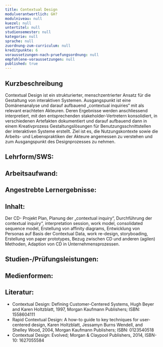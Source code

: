 ```yaml
---
title: Contextual Design
modulverantwortlich: GH?
modulniveau: null
kuezel: null
untertitel: null
studiensemester: null
kategorie: null
sprache: null
zuordnung-zum-curriculum: null
kreditpunkte: 6
voraussetzungen-nach-pruefungsordnung: null
empfohlene-voraussetzungen: null
published: true
---
```


## Kurzbeschreibung
Contextual Design ist ein strukturierter, menschzentrierter Ansatz für die Gestaltung von interaktiven Systemen. Ausgangspunkt ist eine Domänenanalyse und darauf aufbauend „contextual inquiries“ mit als relevant erachteten Akteuren. Deren Ergebnisse werden anschliessend interpretiert, mit den entsprechenden stakeholder-Vertretern konsolidiert, in verschiedenen Artefakten dokumentiert und darauf aufbauend dann in einem Kreativprozess Gestaltungslösungen für Benutzungsschnittstellen der interaktiven Systeme erstellt.  Ziel ist es, die Nutzungskontexte sowie die Arbeits- und Lebenspraktiken der Akteure angemessen zu verstehen und zum Ausgangspunkt des Designprozesses zu nehmen. 

## Lehrform/SWS: 


## Arbeitsaufwand: 


## Angestrebte Lernergebnisse:


## Inhalt:
Der CD- Projekt Plan, Planung der „contextual inquiry“, Durchführung der contextual inquiry“, interpretation session, work model, consolidated sequence model, Erstellung von affinity diagrams, Entwicklung von Personas auf Basis der Contextual Data, work re-design, storyboading, Erstellung von paper prototypes, Bezug zwischen CD und anderen (agilen) Methoden, Adaption von CD in Unternehmensprozessen.

## Studien-/Prüfungsleistungen:


## Medienformen:


## Literatur:
- Contextual Design:  Defining Customer-Centered Systems, Hugh Beyer and Karen Holtzblatt, 1997, Morgan Kaufmann Publishers; ISBN: 1558604111
- Rapid Contextual Design:  A how-to guide to key techniques for user-centered design, Karen Holtzblatt, Jessamyn Burns Wendell, and Shelley Wood, 2004, Morgan Kaufmann Publishers; ISBN: 0123540518
- Contextual Design: Evolved; Morgan & Claypool Publishers, 2014, ISBN-10: 1627055584

